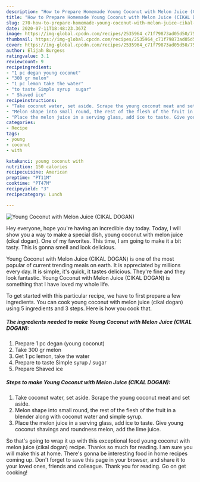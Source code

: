 ```yaml
---
description: "How to Prepare Homemade Young Coconut with Melon Juice (CIKAL DOGAN)"
title: "How to Prepare Homemade Young Coconut with Melon Juice (CIKAL DOGAN)"
slug: 270-how-to-prepare-homemade-young-coconut-with-melon-juice-cikal-dogan
date: 2020-07-11T18:48:23.367Z
image: https://img-global.cpcdn.com/recipes/2535964_c71f79873ad05d50/751x532cq70/young-coconut-with-melon-juice-cikal-dogan-recipe-main-photo.jpg
thumbnail: https://img-global.cpcdn.com/recipes/2535964_c71f79873ad05d50/751x532cq70/young-coconut-with-melon-juice-cikal-dogan-recipe-main-photo.jpg
cover: https://img-global.cpcdn.com/recipes/2535964_c71f79873ad05d50/751x532cq70/young-coconut-with-melon-juice-cikal-dogan-recipe-main-photo.jpg
author: Elijah Burgess
ratingvalue: 3.1
reviewcount: 9
recipeingredient:
- "1 pc degan young coconut"
- "300 gr melon"
- "1 pc lemon take the water"
- "to taste Simple syrup  sugar"
- " Shaved ice"
recipeinstructions:
- "Take coconut water, set aside. Scrape the young coconut meat and set aside."
- "Melon shape into small round, the rest of the flesh of the fruit in a blender along with coconut water and simple syrup."
- "Place the melon juice in a serving glass, add ice to taste. Give young coconut shavings and roundness melon, add the lime juice."
categories:
- Recipe
tags:
- young
- coconut
- with

katakunci: young coconut with 
nutrition: 150 calories
recipecuisine: American
preptime: "PT11M"
cooktime: "PT47M"
recipeyield: "3"
recipecategory: Lunch

---
```



![Young Coconut with Melon Juice (CIKAL DOGAN)](https://img-global.cpcdn.com/recipes/2535964_c71f79873ad05d50/751x532cq70/young-coconut-with-melon-juice-cikal-dogan-recipe-main-photo.jpg)

Hey everyone, hope you're having an incredible day today. Today, I will show you a way to make a special dish, young coconut with melon juice (cikal dogan). One of my favorites. This time, I am going to make it a bit tasty. This is gonna smell and look delicious.

Young Coconut with Melon Juice (CIKAL DOGAN) is one of the most popular of current trending meals on earth. It is appreciated by millions every day. It is simple, it's quick, it tastes delicious. They're fine and they look fantastic. Young Coconut with Melon Juice (CIKAL DOGAN) is something that I have loved my whole life.




To get started with this particular recipe, we have to first prepare a few ingredients. You can cook young coconut with melon juice (cikal dogan) using 5 ingredients and 3 steps. Here is how you cook that.

<!--inarticleads1-->

##### The ingredients needed to make Young Coconut with Melon Juice (CIKAL DOGAN):

1. Prepare 1 pc degan (young coconut)
1. Take 300 gr melon
1. Get 1 pc lemon, take the water
1. Prepare to taste Simple syrup / sugar
1. Prepare  Shaved ice




<!--inarticleads2-->

##### Steps to make Young Coconut with Melon Juice (CIKAL DOGAN):

1. Take coconut water, set aside. Scrape the young coconut meat and set aside.
1. Melon shape into small round, the rest of the flesh of the fruit in a blender along with coconut water and simple syrup.
1. Place the melon juice in a serving glass, add ice to taste. Give young coconut shavings and roundness melon, add the lime juice.




So that's going to wrap it up with this exceptional food young coconut with melon juice (cikal dogan) recipe. Thanks so much for reading. I am sure you will make this at home. There's gonna be interesting food in home recipes coming up. Don't forget to save this page in your browser, and share it to your loved ones, friends and colleague. Thank you for reading. Go on get cooking!
